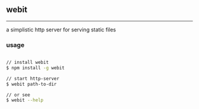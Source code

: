## webit
---
a simplistic http server for serving static files

### usage
```bash

// install webit
$ npm install -g webit

// start http-server
$ webit path-to-dir

// or see
$ webit --help

```


